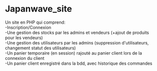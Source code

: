 # Japanwave_site
Un site en PHP qui comprend:
<br>-Inscription/Connexion
<br>-Une gestion des stocks par les admins et vendeurs (+ajout de produits pour les vendeurs)
<br>-Une gestion des utilisateurs par les admins (suppression d'utilisateurs, changement statut des utilisateurs)
<br>-Un panier temporaire (en session) rajouté au panier client lors de la connexion du client
<br>-Un panier client enregistré dans la bdd, avec historique des commandes

